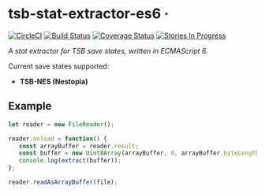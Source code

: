 # tsb-stat-extractor-es6 &middot;
[![CircleCI](https://circleci.com/gh/retro-games/tsb-stat-extractor-es6/tree/master.svg?style=shield)](https://circleci.com/gh/retro-games/tsb-stat-extractor-es6/tree/master)
[![Build Status](https://travis-ci.org/retro-games/tsb-stat-extractor-es6.svg?branch=master)](https://travis-ci.org/retro-games/tsb-stat-extractor-es6)
[![Coverage Status](https://coveralls.io/repos/github/retro-games/tsb-stat-extractor-es6/badge.svg)](https://coveralls.io/github/retro-games/tsb-stat-extractor-es6)
[![Stories In Progress](https://badge.waffle.io/retro-games/tsb-stat-extractor-es6.png?label=In%20Progress&title=In%20Progress)](http://waffle.io/retro-games/tsb-stat-extractor-es6)

*A stat extractor for TSB save states, written in ECMAScript 6.*

Current save states supported:
 * **TSB-NES (Nestopia)**
 
 ## Example
 
 ```javascript
 let reader = new FileReader();
 
 reader.onload = function() {
    const arrayBuffer = reader.result;
    const buffer = new Uint8Array(arrayBuffer, 0, arrayBuffer.byteLength);
    console.log(extract(buffer));
 };
 
 reader.readAsArrayBuffer(file);
 ```